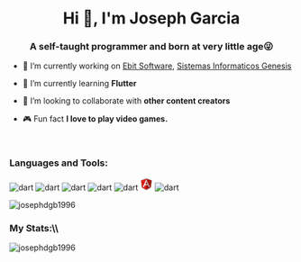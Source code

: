 <h1 align="center">Hi 👋, I'm Joseph Garcia</h1>
<h3 align="center">A self-taught programmer and born at very little age😜</h3>

- 🔭 I’m currently working on [Ebit Software](http://ebit-software.com), [Sistemas Informaticos Genesis](https://sistemasgenesis.com.ec/)

- 🌱 I’m currently learning **Flutter**

- 👯 I’m looking to collaborate with **other content creators**

- 🎮 Fun fact **I love to play video games.**

<br>

### Languages and Tools:

<p align="left">
  <img src="https://github.com/josephdgb1996/devicon/blob/master/icons/javascript/javascript-original.svg" alt="dart" width="22" height="22"/>
  <img src="https://github.com/josephdgb1996/devicon/blob/master/icons/typescript/typescript-original.svg" alt="dart" width="22" height="22"/>
  <img src="https://www.vectorlogo.zone/logos/dartlang/dartlang-icon.svg" alt="dart" width="22" height="22"/>
  <img src="https://github.com/josephdgb1996/devicon/blob/master/icons/ionic/ionic-original.svg" alt="dart" width="22" height="22"/>
  <img src="https://github.com/josephdgb1996/devicon/blob/master/icons/nodejs/nodejs-original.svg" alt="dart" width="22" height="22"/>
  <img src="https://github.com/devicons/devicon/blob/master/icons/angularjs/angularjs-original.svg" alt="dart" width="22" height="22"/>
  <img src="https://github.com/josephdgb1996/devicon/blob/master/icons/bootstrap/bootstrap-plain.svg" alt="dart" width="22" height="22"/>
</p>

<p><img align="left" src="https://github-readme-stats.vercel.app/api/top-langs/?username=josephdgb1996&layout=compact&hide=html" alt="josephdgb1996" /></p> <br>

### My Stats:\\\

<p><img align="left" src="https://github-readme-stats.vercel.app/api?username=josephdgb1996&show_icons=true" alt="josephdgb1996" /></p>
